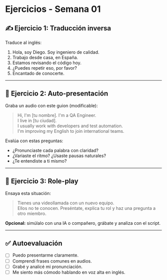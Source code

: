 # Ejercicios - Semana 01

## ✍️ Ejercicio 1: Traducción inversa

Traduce al inglés:

1. Hola, soy Diego. Soy ingeniero de calidad.
2. Trabajo desde casa, en España.
3. Estamos revisando el código hoy.
4. ¿Puedes repetir eso, por favor?
5. Encantado de conocerte.

---

## 🧠 Ejercicio 2: Auto-presentación

Graba un audio con este guion (modificable):

> Hi, I'm [tu nombre]. I'm a QA Engineer.  
> I live in [tu ciudad].  
> I usually work with developers and test automation.  
> I'm improving my English to join international teams.

Evalúa con estas preguntas:

- ¿Pronunciaste cada palabra con claridad?
- ¿Variaste el ritmo? ¿Usaste pausas naturales?
- ¿Te entendiste a ti mismo?

---

## 🔁 Ejercicio 3: Role-play

Ensaya esta situación:

> Tienes una videollamada con un nuevo equipo.  
> Ellos no te conocen. Preséntate, explica tu rol y haz una pregunta a otro miembro.

**Opcional:** simúlalo con una IA o compañero, grábate y analiza con el script.

---

## ✅ Autoevaluación

- [ ] Puedo presentarme claramente.
- [ ] Comprendí frases comunes en audios.
- [ ] Grabé y analicé mi pronunciación.
- [ ] Me siento más cómodo hablando en voz alta en inglés.